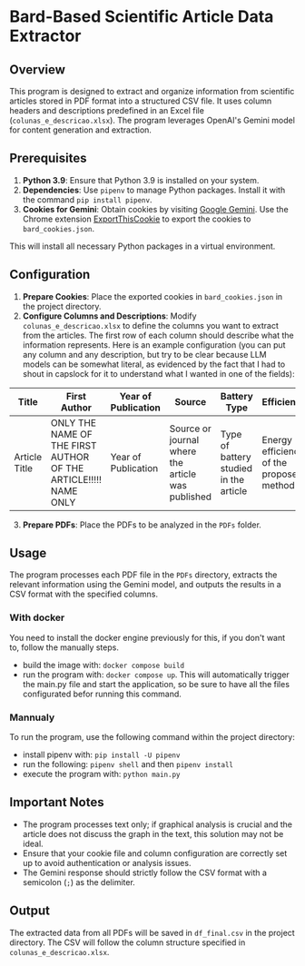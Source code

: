 # Bard-Based Scientific Article Data Extractor

## Overview

This program is designed to extract and organize information from scientific articles stored in PDF format into a structured CSV file. It uses column headers and descriptions predefined in an Excel file (`colunas_e_descricao.xlsx`). The program leverages OpenAI's Gemini model for content generation and extraction.

## Prerequisites

1. **Python 3.9**: Ensure that Python 3.9 is installed on your system.
2. **Dependencies**: Use `pipenv` to manage Python packages. Install it with the command `pip install pipenv`.
3. **Cookies for Gemini**: Obtain cookies by visiting [Google Gemini](https://gemini.google.com/). Use the Chrome extension [ExportThisCookie](https://chromewebstore.google.com/detail/exportthiscookie/dannllckdimllhkiplchkcaoheibealk) to export the cookies to `bard_cookies.json`.

This will install all necessary Python packages in a virtual environment.

## Configuration

1. **Prepare Cookies**: Place the exported cookies in `bard_cookies.json` in the project directory.
2. **Configure Columns and Descriptions**: Modify `colunas_e_descricao.xlsx` to define the columns you want to extract from the articles. The first row of each column should describe what the information represents. Here is an example configuration (you can put any column and any description, but try to be clear because LLM models can be somewhat literal, as evidenced by the fact that I had to shout in capslock for it to understand what I wanted in one of the fields):

| Title         | First Author                                                    | Year of Publication | Source                                            | Battery Type                           | Efficiency                               | Datasets                                                      | Additional Notes                                                |
| ------------- | --------------------------------------------------------------- | ------------------- | ------------------------------------------------- | -------------------------------------- | ---------------------------------------- | ------------------------------------------------------------- | --------------------------------------------------------------- |
| Article Title | ONLY THE NAME OF THE FIRST AUTHOR OF THE ARTICLE!!!!! NAME ONLY | Year of Publication | Source or journal where the article was published | Type of battery studied in the article | Energy efficiency of the proposed method | List of datasets separated by commas cited during the article | Any other relevant information or observation about the article |

3. **Prepare PDFs**: Place the PDFs to be analyzed in the `PDFs` folder.

## Usage

The program processes each PDF file in the `PDFs` directory, extracts the relevant information using the Gemini model, and outputs the results in a CSV format with the specified columns.

### With docker

You need to install the docker engine previously for this, if you don't want to, follow the manually steps.

- build the image with: `docker compose build`
- run the program with: `docker compose up`. This will automatically trigger the main.py file and start the application, so be sure to have all the files configurated befor running this command.

### Mannualy

To run the program, use the following command within the project directory:

- install pipenv with: `pip install -U pipenv`
- run the following: `pipenv shell` and then `pipenv install`
- execute the program with: `python main.py`

## Important Notes

- The program processes text only; if graphical analysis is crucial and the article does not discuss the graph in the text, this solution may not be ideal.
- Ensure that your cookie file and column configuration are correctly set up to avoid authentication or analysis issues.
- The Gemini response should strictly follow the CSV format with a semicolon (`;`) as the delimiter.

## Output

The extracted data from all PDFs will be saved in `df_final.csv` in the project directory. The CSV will follow the column structure specified in `colunas_e_descricao.xlsx`.
